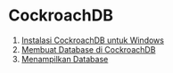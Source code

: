 # CockroachDB

1. [Instalasi CockroachDB untuk Windows](Instalasi-CockroachDB/Instalasi_CockroachDB.md)
2. [Membuat Database di CockroachDB](Membuat-Database-CockroachDB/README.md)
3. [Menampilkan Database]()